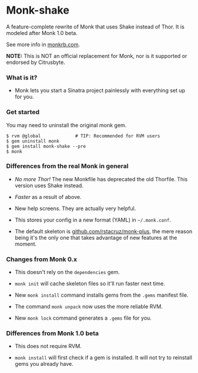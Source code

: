 Monk-shake
==========

A feature-complete rewrite of Monk that uses Shake instead of Thor.
It is modeled after Monk 1.0 beta.

See more info in [monkrb.com](http://www.morkrb.com).

**NOTE:** This is NOT an official replacement for Monk, nor is it
supported or endorsed by Citrusbyte.

### What is it?

 * Monk lets you start a Sinatra project painlessly with everything set
   up for you.

### Get started

You may need to uninstall the original monk gem.

    $ rvm @global             # TIP: Recommended for RVM users
    $ gem uninstall monk
    $ gem install monk-shake --pre
    $ monk

### Differences from the real Monk in general

 * *No more Thor!* The new Monkfile has deprecated the old Thorfile.
   This version uses Shake instead.

 * *Faster* as a result of above.

 * New help screens. They are actually very helpful.

 * This stores your config in a new format (YAML) in `~/.monk.conf`.

 * The default skeleton is [github.com/rstacruz/monk-plus](https://github.com/rstacruz/monk-plus),
   the mere reason being it's the only one that takes advantage of new
   features at the moment.

### Changes from Monk 0.x

 * This doesn't rely on the `dependencies` gem.

 * `monk init` will cache skeleton files so it'll run faster next time.

 * New `monk install` command installs gems from the `.gems` manifest file.

 * The command `monk unpack` now uses the more reliable RVM.

 * New `monk lock` command generates a `.gems` file for you.

### Differences from Monk 1.0 beta

 * This does not require RVM.

 * `monk install` will first check if a gem is installed. It will not
   try to reinstall gems you already have.

